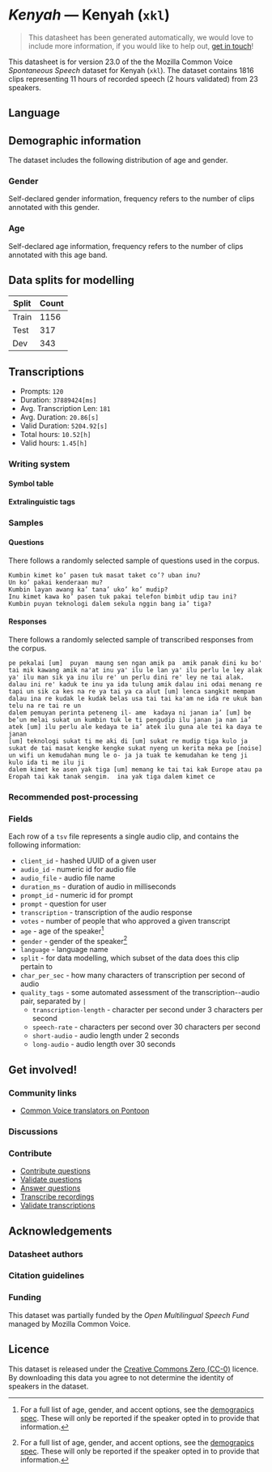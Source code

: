 # *Kenyah* &mdash; Kenyah (`xkl`)
> This datasheet has been generated automatically, we would love to include more information, if you would like to help out, [get in touch](https://github.com/common-voice/common-voice/blob/main/docs/COMMUNITIES.md)!

 This datasheet is for version 23.0 of the the Mozilla Common Voice *Spontaneous Speech* dataset 
for Kenyah (`xkl`). The dataset contains 1816 clips representing 11 hours of recorded
speech (2 hours validated) from 23 speakers.

## Language
<!-- {{LANGUAGE_DESCRIPTION}} -->
<!-- Provide a brief (1-2 paragraph) description of your language -->

## Demographic information
The dataset includes the following distribution of age and gender.
<!-- You can get a lot of the information in this section from https://analyzer.cv-toolbox.web.tr/browse -->

### Gender
Self-declared gender information, frequency refers to the number of clips annotated with this gender.
<!-- {{GENDER_TABLE}} -->
<!-- @ AUTOMATICALLY GENERATED @ -->
<!-- | Gender | Frequency |
|--------|-----------|
| male, masculine | ? |
| undeclared | ? |
| female, feminine | ? | -->

### Age
Self-declared age information, frequency refers to the number of clips annotated with this age band.
<!-- {{AGE_TABLE}} -->
<!-- @ AUTOMATICALLY GENERATED @ -->
<!-- | Age band | Frequency |
|----------|-----------|
| teens | ? |
| twenties | ? |
| thirties | ? |
| fourties | ? |
| fifties | ? |
   ...if other age ranges are present in your data, add rows... -->

## Data splits for modelling
| Split | Count |
|-|-|
| Train | 1156 |
| Test | 317 |
| Dev | 343 |

## Transcriptions
* Prompts: `120`
* Duration: `37889424[ms]`
* Avg. Transcription Len: `181`
* Avg. Duration: `20.86[s]`
* Valid Duration: `5204.92[s]`
* Total hours: `10.52[h]`
* Valid hours: `1.45[h]`
<!-- {{TRANSCRIPTIONS_DESCRIPTION}} -->
<!-- A description of the transcription system used -->

### Writing system
<!-- {{WRITING_SYSTEM_DESCRIPTION}} -->
<!-- @ OPTIONAL @ -->
<!-- A description of the writing system (or writing systems) used in the text corpus -->

#### Symbol table
<!-- {{ALPHABET_TABLE}} -->
<!-- @ OPTIONAL @ -->
<!-- If the writing system is alphabetic, you can include the valid alphabet here -->

#### Extralinguistic tags

### Samples

#### Questions
There follows a randomly selected sample of questions used in the corpus.

```
Kumbin kimet ko’ pasen tuk masat taket co’? uban inu?
Un ko’ pakai kenderaan mu?
Kumbin layan awang ka’ tana’ uko’ ko’ mudip?
Inu kimet kawa ko’ pasen tuk pakai telefon bimbit udip tau ini?
Kumbin puyan teknologi dalem sekula nggin bang ia’ tiga?
```
<!-- {{QUESTIONS_SAMPLE}} -->

#### Responses
There follows a randomly selected sample of transcribed responses from the corpus.

```
pe pekalai [um]  puyan  maung sen ngan amik pa  amik panak dini ku bo' tai mik kawang amik na'at inu ya' ilu le lan ya' ilu perlu le ley alak ya' ilu man sik ya inu ilu re' un perlu dini re' ley ne tai alak.
dalau ini re' kaduk te inu ya ida tulung amik dalau ini odai menang re tapi un sik ca kes na re ya tai ya ca alut [um] lenca sangkit mempam dalau ina re kudak le kudak belas usa tai tai ka'am ne ida re ukuk ban telu na re tai re un 
dalem pemuyan perinta peteneng il- ame  kadaya ni janan ia’ [um] be be’un melai sukat un kumbin tuk le ti pengudip ilu janan ja nan ia’ atek [um] ilu perlu ale kedaya te ia’ atek ilu guna ale tei ka daya te janan
[um] teknologi sukat ti me aki di [um] sukat re mudip tiga kulo ja sukat de tai masat kengke kengke sukat nyeng un kerita meka pe [noise] un wifi un kemudahan mung le o- ja ja tuak te kemudahan ke teng ji kulo ida ti me ilu ji 
dalem kimet ke asen yak tiga [um] memang ke tai tai kak Europe atau pa Eropah tai kak tanak sengim.  ina yak tiga dalem kimet ce 
```
<!-- {{TRANSCRIPTIONS_SAMPLE}} -->

### Recommended post-processing
<!-- {{RECOMMENDED_POSTPROCESSING_DESCRIPTION}} -->
<!-- @ OPTIONAL @ -->
<!-- What should people do before they use the data, for example Unicode normalisation or normalisation of extralinguistic tags -->

### Fields
Each row of a `tsv` file represents a single audio clip, and contains the following information:

* `client_id` - hashed UUID of a given user
* `audio_id` - numeric id for audio file
* `audio_file` - audio file name
* `duration_ms` - duration of audio in milliseconds
* `prompt_id` - numeric id for prompt
* `prompt` - question for user
* `transcription` - transcription of the audio response
* `votes` - number of people that who approved a given transcript
* `age` - age of the speaker[^1]
* `gender` - gender of the speaker[^1]
* `language` - language name
* `split` - for data modelling, which subset of the data does this clip pertain to
* `char_per_sec` - how many characters of transcription per second of audio
* `quality_tags` - some automated assessment of the transcription--audio pair, separated by `|`
   *  `transcription-length` - character per second under 3 characters per second
   * `speech-rate` - characters per second over 30 characters per second
   * `short-audio` - audio length under 2 seconds
   * `long-audio` - audio length over 30 seconds

#### 
[^1]: For a full list of age, gender, and accent options, see the
[demograpics
spec](https://github.com/common-voice/common-voice/blob/main/web/src/stores/demographics.ts). These
will only be reported if the speaker opted in to provide that
information.

## Get involved!

### Community links
* [Common Voice translators on Pontoon](https://pontoon.mozilla.org/xkl/common-voice/contributors/)
<!-- {{COMMUNITY_LINKS_LIST}} -->
<!-- @ OPTIONAL @ -->
<!-- Links to community chats / fora -->

### Discussions
<!-- {{DISCUSSION_LINKS_LIST}} -->
<!-- @ OPTIONAL @ -->
<!-- Any links to discussions, for example on Discourse or other fora or blogs can be included here -->

### Contribute
* [Contribute questions](https://commonvoice.mozilla.org/spontaneous-speech/beta/question)
* [Validate questions](https://commonvoice.mozilla.org/spontaneous-speech/beta/validate)
* [Answer questions](https://commonvoice.mozilla.org/spontaneous-speech/beta/prompts)
* [Transcribe recordings](https://commonvoice.mozilla.org/spontaneous-speech/beta/transcribe)
* [Validate transcriptions](https://commonvoice.mozilla.org/spontaneous-speech/beta/check-transcript)
<!-- {{CONTRIBUTE_LINKS_LIST}} -->
<!-- Here you can include links for how to contribute to the dataset -->

## Acknowledgements

### Datasheet authors
<!-- {{DATASHEET_AUTHORS_LIST}} -->
<!-- A list in the format of: Your Name <email@email.com> -->

### Citation guidelines
<!-- {{CITATION_DESCRIPTION}} -->
<!-- @ OPTIONAL @ -->
<!-- If you published a paper and would like people to cite it, you can include the BiBTeX here -->

### Funding
This dataset was partially funded by the *Open Multilingual Speech Fund* managed by Mozilla Common Voice.
<!-- {{FUNDING_DESCRIPTION}} -->
<!-- @ OPTIONAL @ -->
<!-- If you received any funding, you can include the acknowledgement here -->

## Licence
This dataset is released under the [Creative Commons Zero (CC-0)](https://creativecommons.org/public-domain/cc0/) licence. By downloading this data
you agree to not determine the identity of speakers in the dataset.
